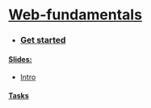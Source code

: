 # [Web-fundamentals](https://dimaamega.github.io/web-fundamentals/)

- ### [Get started](https://dimaamega.github.io/web-fundamentals/GET_STARTED/)

#### [Slides:](https://dimaamega.github.io/web-fundamentals/#slides)

- [Intro](https://dimaamega.github.io/web-fundamentals/slides/intro/)

#### [Tasks](./tasks)
